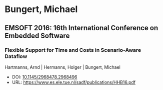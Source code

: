 # Bungert, Michael

## EMSOFT 2016: 16th International Conference on Embedded Software

### Flexible Support for Time and Costs in Scenario-Aware Dataflow
Hartmanns, Arnd | Hermanns, Holger | Bungert, Michael
* DOI: [10.1145/2968478.2968496](https://doi.org/10.1145/2968478.2968496)
* URL: <https://www.es.ele.tue.nl/sadf/publications/HHB16.pdf>

